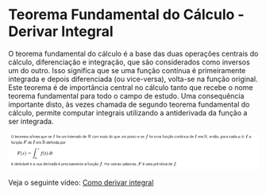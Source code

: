 # Teorema Fundamental do Cálculo - Derivar Integral

O teorema fundamental do cálculo é a base das duas operações centrais do cálculo, diferenciação e integração, que são considerados como inversos um do outro.
Isso significa que se uma função contínua é primeiramente integrada e depois diferenciada (ou vice-versa), volta-se na função original. Este teorema é de importância central no cálculo tanto que recebe o nome teorema fundamental para todo o campo de estudo.
Uma consequência importante disto, às vezes chamada de segundo teorema fundamental do cálculo, permite computar integrais utilizando a antiderivada da função a ser integrada.

![img01](https://github.com/joao-pedro-angelo/AventurasPi/blob/main/imgs/TeoremaFundCalculo.png)

Veja o seguinte vídeo: [Como derivar integral](https://www.youtube.com/watch?v=SJdguAEmYQc&ab_channel=Matemateca-EsterVelasquez)
